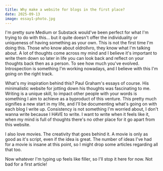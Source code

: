 ```yaml
---
title: Why make a website for blogs in the first place?
date: 2025-09-13
image: essay1-photo.jpg
---
```


I'm pretty sure Medium or Substack would've been perfect for what I'm trying to do with this... but it quite doesn't offer the individuality or uniqueness of having something as your own. This is not the first time I'm doing this. Those who know about oldrollvro, they know what I'm talking about. A lot of thoughts come across my mind and I believe it's important to write them down so later in life you can look back and reflect on your thoughts back then as a person. To see how much you've evolved. Introspection is something I'm working nowadays, and I believe with this I'm going on the right track.

What's my inspiration behind this? Paul Graham's essays of course. His minimalistic website for jotting down his thoughts was fascinating to me. Writing is a unique skill, to impact other people with your words is something I aim to achieve as a byproduct of this venture. This pretty much signifies a new start in my life, and I'll be documenting what's going on with each blog I write up. Consistency is not something I'm worried about, I don't wanna write because I HAVE to write. I want to write when it feels like it, when my mind is full of thoughts there's no other place for it go apart from this website. 

I also love movies. The creativity that goes behind it. A movie is only as good as it's script, even if the idea is great. The number of ideas I've had for a movie is insane at this point, so I might drop some articles regarding all that too. 

Now whatever I'm typing up feels like filler, so I'll stop it here for now. Not bad for a first article!
